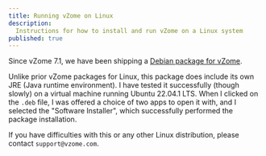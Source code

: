 ```yaml
---
title: Running vZome on Linux
description:
  Instructions for how to install and run vZome on a Linux system
published: true
---
```


Since vZome 7.1, we have been shipping a [Debian package for vZome](https://www.vzome.com/download/7.0/latest/linux/vZome-Linux-7.0.zip).

Unlike prior vZome packages for Linux, this package does include its own JRE (Java runtime environment).  I have tested it successfully (though slowly) on a virtual machine running Ubuntu 22.04.1 LTS.  When I clicked on the `.deb` file, I was offered a choice of two apps to open it with, and I selected the "Software Installer", which successfully performed the package installation.

If you have difficulties with this or any other Linux distribution, please contact `support@vzome.com`.


